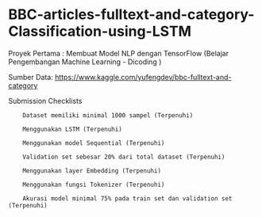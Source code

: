 # BBC-articles-fulltext-and-category-Classification-using-LSTM
Proyek Pertama : Membuat Model NLP dengan TensorFlow (Belajar Pengembangan Machine Learning - Dicoding )

Sumber Data: https://www.kaggle.com/yufengdev/bbc-fulltext-and-category

Submission Checklists

        Dataset memiliki minimal 1000 sampel (Terpenuhi)

        Menggunakan LSTM (Terpenuhi)

        Menggunakan model Sequential (Terpenuhi)

        Validation set sebesar 20% dari total dataset (Terpenuhi)

        Menggunakan layer Embedding (Terpenuhi)

        Menggunakan fungsi Tokenizer (Terpenuhi)

        Akurasi model minimal 75% pada train set dan validation set (Terpenuhi)

